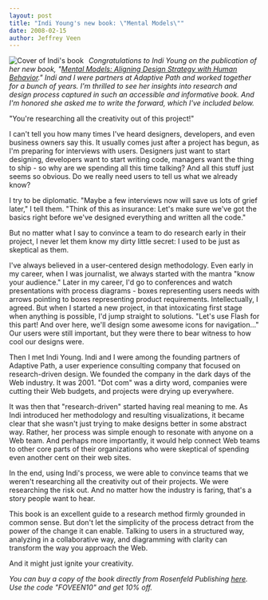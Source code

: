 ```yaml
---
layout: post
title: "Indi Young's new book: \"Mental Models\""
date: 2008-02-15
author: Jeffrey Veen
---
```

[<img src="http://www.rosenfeldmedia.com/i/covers/mental-models-lg.gif" style="float:left; padding-right: 10px;" alt="Cover of Indi's book" />][booklink]

*Congratulations to Indi Young on the publication of her new book, "[Mental Models: Aligning Design Strategy with Human Behavior][booklink]." Indi and I were partners at Adaptive Path and worked together for a bunch of years. I'm thrilled to see her insights into research and design process captured in such an accessible and informative book. And I'm honored she asked me to write the forward, which I've included below.*

"You're researching all the creativity out of this project!"

I can't tell you how many times I've heard designers, developers, and even business owners say this. It usually comes just after a project has begun, as I'm preparing for interviews with users. Designers just want to start designing, developers want to start writing code, managers want the thing to ship - so why are we spending all this time talking? And all this stuff just seems so obvious. Do we really need users to tell us what we already know? 

I try to be diplomatic. "Maybe a few interviews now will save us lots of grief later," I tell them.  "Think of this as insurance: Let's make sure we've got the basics right before we've designed everything and written all the code."

But no matter what I say to convince a team to do research early in their project, I never let them know my dirty little secret: I used to be just as skeptical as them.  

I've always believed in a user-centered design methodology. Even early in my career, when I was journalist, we always started with the mantra "know your audience." Later in my career, I'd go to conferences and watch presentations with process diagrams - boxes representing users needs with arrows pointing to boxes representing product requirements.  Intellectually, I agreed. But when I started a new project, in that intoxicating first stage when anything is possible, I'd jump straight to solutions. "Let's use Flash for this part! And over here, we'll design some awesome icons for navigation..." Our users were still important, but they were there to bear witness to how cool our designs were.

Then I met Indi Young. Indi and I were among the founding partners of Adaptive Path, a user experience consulting company that focused on research-driven design. We founded the company in the dark days of the Web industry. It was 2001. "Dot com" was a dirty word, companies were cutting their Web budgets, and projects were drying up everywhere.

It was then that "research-driven" started having real meaning to me. As Indi introduced her methodology and resulting visualizations, it became clear that she wasn't just trying to make designs better in some abstract way. Rather, her process was simple enough to resonate with anyone on a Web team. And perhaps more importantly, it would help connect Web teams to other core parts of their organizations who were skeptical of spending even another cent on their web sites.

In the end, using Indi's process, we were able to convince teams that we weren't researching all the creativity out of their projects. We were researching the risk out. And no matter how the industry is faring, that's a story people want to hear.  

This book is an excellent guide to a research method firmly grounded in common sense.  But don't let the simplicity of the process detract from the power of the change it can enable. Talking to users in a structured way, analyzing in a collaborative way, and diagramming with clarity can transform the way you approach the Web.  

And it might just ignite your creativity.

*You can buy a copy of the book directly from Rosenfeld Publishing [here][]. Use the code "FOVEEN10" and get 10% off.*


[booklink]: http://www.rosenfeldmedia.com/books/mental-models/
[here]: http://www.rosenfeldmedia.com/books/mental-models/

